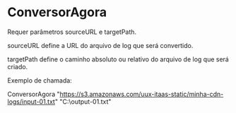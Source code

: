 # ConversorAgora
Requer parâmetros sourceURL e targetPath.

sourceURL define a URL do arquivo de log que será convertido.

targetPath define o caminho absoluto ou relativo do arquivo de log que será criado.

Exemplo de chamada:

ConversorAgora "https://s3.amazonaws.com/uux-itaas-static/minha-cdn-logs/input-01.txt" "C:\output-01.txt"